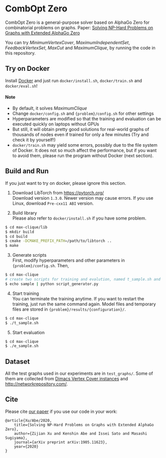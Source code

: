 # CombOpt Zero
CombOpt Zero is a general-purpose solver based on AlphaGo Zero for combinatorial problems on graphs.
Paper: [Solving NP-Hard Problems on Graphs with Extended AlphaGo Zero](https://arxiv.org/abs/1905.11623)

You can try *MinimumVertexCover*, *MaximumIndependentSet*, *FeedbackVertexSet*, *MaxCut* and *MaximumClique*, by running the code in this repository.

## Try on Docker
Install [Docker](https://docs.docker.com/get-docker/) and just run `docker/install.sh`, `docker/train.sh` and `docker/eval.sh`!

#### Note
- By default, it solves *MaximumClique*
- Change `docker/config.sh` and `{problem}/config.sh` for other settings
- Hyperparameters are modified so that the training and evaluation can be executed quickly on laptops without GPUs
- But still, it will obtain pretty good solutions for real-world graphs of thousands of nodes even if trained for only a few minutes (Try and check it by yourself!)
- `docker/train.sh` may yield some errors, possibly due to the file system of Docker. It does not so much affect the performance, but if you want to avoid them, please run the program without Docker (next section).

## Build and Run
If you just want to try on docker, please ignore this section.

1. Download LibTorch from https://pytorch.org/  
Download version `1.3.0`. Newer version may cause errors. If you use Linux, download `Pre-cxx11 ABI` version.

2. Build library  
Please also refer to `docker/install.sh` if you have some problem.
```bash
$ cd max-clique/lib
$ mkdir build
$ cd build
$ cmake -DCMAKE_PREFIX_PATH=/path/to/libtorch ..
$ make
```

3. Generate scripts  
First, modify hyperparameters and other parameters in `{problem}/config.sh`.
Then,
```bash
$ cd max-clique
# create two scripts for training and evalution, named t_sample.sh and e_sample.sh, based on config.sh
$ echo sample | python script_generator.py
```

4. Start training  
You can terminate the training anytime. If you want to restart the training, just run the same command again.
Model files and temporary files are stored in `{problem}/results/{configuration}/`.
```bash
$ cd max-clique
$ ./t_sample.sh
```

5. Start evaluation  
```bash
$ cd max-clique
$ ./e_sample.sh
```


## Dataset
All the test graphs used in our experiments are in `test_graphs/`. Some of them are collected from [Dimacs Vertex Cover instances](https://turing.cs.hbg.psu.edu/txn131/vertex_cover.html) and http://networkrepository.com/.

## Cite
Please cite [our paper](https://arxiv.org/abs/1905.11623) if you use our code in your work:

```
@article{Xu/Abe/2020,
    title={Solving NP-Hard Problems on Graphs with Extended AlphaGo Zero},
    author={Zijian Xu and Kenshin Abe and Issei Sato and Masashi Sugiyama},
    journal={arXiv preprint arXiv:1905.11623},
    year={2020}
}
```
